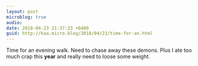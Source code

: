 ```yaml
---
layout: post
microblog: true
audio: 
date: 2018-04-23 21:37:23 +0400
guid: http://kaa.micro.blog/2018/04/23/time-for-an.html
---
```

Time for an evening walk. Need to chase away these demons. Plus I ate too much crap this **year** and really need to loose some weight.
